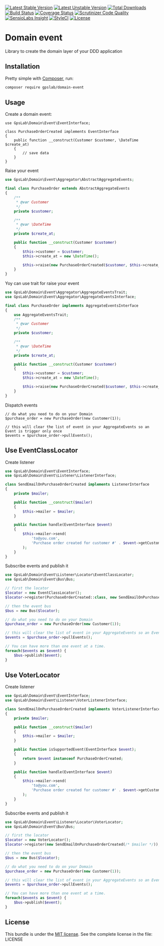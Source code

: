 [![Latest Stable Version](https://img.shields.io/packagist/v/gpslab/domain-event.svg?maxAge=3600&label=stable)](https://packagist.org/packages/gpslab/domain-event)
[![Latest Unstable Version](https://img.shields.io/packagist/vpre/gpslab/domain-event.svg?maxAge=3600&label=unstable)](https://packagist.org/packages/gpslab/domain-event)
[![Total Downloads](https://img.shields.io/packagist/dt/gpslab/domain-event.svg?maxAge=3600)](https://packagist.org/packages/gpslab/domain-event)
[![Build Status](https://img.shields.io/travis/gpslab/domain-event.svg?maxAge=3600)](https://travis-ci.org/gpslab/domain-event)
[![Coverage Status](https://img.shields.io/coveralls/gpslab/domain-event.svg?maxAge=3600)](https://coveralls.io/github/gpslab/domain-event?branch=master)
[![Scrutinizer Code Quality](https://img.shields.io/scrutinizer/g/gpslab/domain-event.svg?maxAge=3600)](https://scrutinizer-ci.com/g/gpslab/domain-event/?branch=master)
[![SensioLabs Insight](https://img.shields.io/sensiolabs/i/9c7460e6-51b0-4cc3-9e4c-47066634017b.svg?maxAge=3600&label=SLInsight)](https://insight.sensiolabs.com/projects/9c7460e6-51b0-4cc3-9e4c-47066634017b)
[![StyleCI](https://styleci.io/repos/69552555/shield?branch=master)](https://styleci.io/repos/69552555)
[![License](https://img.shields.io/github/license/gpslab/domain-event.svg?maxAge=3600)](https://github.com/gpslab/domain-event)

Domain event
============

Library to create the domain layer of your DDD application

## Installation

Pretty simple with [Composer](http://packagist.org), run:

```sh
composer require gpslab/domain-event
```
## Usage

Create a domain event:
```
use GpsLab\Domain\Event\EventInterface;

class PurchaseOrderCreated implements EventInterface
{
    public function __construct(Customer $customer, \DateTime $create_at)
    {
        // save data
    }
}
```

Raise your event

```php
use GpsLab\Domain\Event\Aggregator\AbstractAggregateEvents;

final class PurchaseOrder extends AbstractAggregateEvents
{
    /**
     * @var Customer
     */
    private $customer;

    /**
     * @var \DateTime
     */
    private $create_at;

    public function __construct(Customer $customer)
    {
        $this->customer = $customer;
        $this->create_at = new \DateTime();

        $this->raise(new PurchaseOrderCreated($customer, $this->create_at));
    }
}
```

Yoy can use trait for raise your event

```php
use GpsLab\Domain\Event\Aggregator\AggregateEventsTrait;
use GpsLab\Domain\Event\Aggregator\AggregateEventsInterface;

final class PurchaseOrder implements AggregateEventsInterface
{
    use AggregateEventsTrait;
    /**
     * @var Customer
     */
    private $customer;

    /**
     * @var \DateTime
     */
    private $create_at;

    public function __construct(Customer $customer)
    {
        $this->customer = $customer;
        $this->create_at = new \DateTime();

        $this->raise(new PurchaseOrderCreated($customer, $this->create_at));
    }
}
```

Dispatch events

```
// do what you need to do on your Domain
$purchase_order = new PurchaseOrder(new Customer(1));

// this will clear the list of event in your AggregateEvents so an Event is trigger only once
$events = $purchase_order->pullEvents();
```

## Use EventClassLocator

Create listener

```php
use GpsLab\Domain\Event\EventInterface;
use GpsLab\Domain\Event\Listener\ListenerInterface;

class SendEmailOnPurchaseOrderCreated implements ListenerInterface
{
    private $mailer;

    public function __construct($mailer)
    {
        $this->mailer = $mailer;
    }

    public function handle(EventInterface $event)
    {
        $this->mailer->send(
            'to@you.com',
            'Purchase order created for customer #' . $event->getCustomer()->getId()
        );
    }
}
```

Subscribe events and publish it

```php
use GpsLab\Domain\Event\Listener\Locator\EventClassLocator;
use GpsLab\Domain\Event\Bus\Bus;

// first the locator
$locator = new EventClassLocator();
$locator->register(PurchaseOrderCreated::class, new SendEmailOnPurchaseOrderCreated(/* $mailer */));

// then the event bus
$bus = new Bus($locator);

// do what you need to do on your Domain
$purchase_order = new PurchaseOrder(new Customer(1));

// this will clear the list of event in your AggregateEvents so an Event is trigger only once
$events = $purchase_order->pullEvents();

// You can have more than one event at a time.
foreach($events as $event) {
    $bus->publish($event);
}
```

## Use VoterLocator

Create listener

```php
use GpsLab\Domain\Event\EventInterface;
use GpsLab\Domain\Event\Listener\VoterListenerInterface;

class SendEmailOnPurchaseOrderCreated implements VoterListenerInterface
{
    private $mailer;

    public function __construct($mailer)
    {
        $this->mailer = $mailer;
    }

    public function isSupportedEvent(EventInterface $event);
    {
        return $event instanceof PurchaseOrderCreated;
    }

    public function handle(EventInterface $event)
    {
        $this->mailer->send(
            'to@you.com',
            'Purchase order created for customer #' . $event->getCustomer()->getId()
        );
    }
}
```

Subscribe events and publish it

```php
use GpsLab\Domain\Event\Listener\Locator\VoterLocator;
use GpsLab\Domain\Event\Bus\Bus;

// first the locator
$locator = new VoterLocator();
$locator->register(new SendEmailOnPurchaseOrderCreated(/* $mailer */));

// then the event bus
$bus = new Bus($locator);

// do what you need to do on your Domain
$purchase_order = new PurchaseOrder(new Customer(1));

// this will clear the list of event in your AggregateEvents so an Event is trigger only once
$events = $purchase_order->pullEvents();

// You can have more than one event at a time.
foreach($events as $event) {
    $bus->publish($event);
}
```

## License

This bundle is under the [MIT license](http://opensource.org/licenses/MIT). See the complete license in the file: LICENSE
